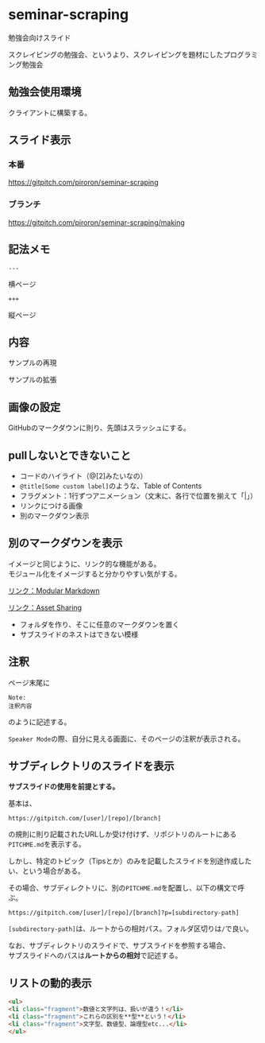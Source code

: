 # seminar-scraping
勉強会向けスライド

スクレイピングの勉強会、というより、スクレイピングを題材にしたプログラミング勉強会

## 勉強会使用環境
クライアントに構築する。

## スライド表示

### 本番
https://gitpitch.com/piroron/seminar-scraping

### ブランチ
https://gitpitch.com/piroron/seminar-scraping/making

## 記法メモ

`---`

横ページ

`+++`

縦ページ

## 内容

サンプルの再現

サンプルの拡張

## 画像の設定
GitHubのマークダウンに則り、先頭はスラッシュにする。

## pullしないとできないこと
* コードのハイライト（@[2]みたいなの）
* `@title[Some custom label]`のような、Table of Contents
* フラグメント：1行ずつアニメーション（文末に、各行で位置を揃えて「|」）
* リンクにつける画像
* 別のマークダウン表示

## 別のマークダウンを表示

イメージと同じように、リンク的な機能がある。  
モジュール化をイメージすると分かりやすい気がする。

[リンク：Modular Markdown](https://github.com/gitpitch/gitpitch/wiki/Modular-Markdown)

[リンク：Asset Sharing](https://github.com/gitpitch/gitpitch/wiki/Asset-Sharing)

* フォルダを作り、そこに任意のマークダウンを置く
* サブスライドのネストはできない模様

## 注釈
ページ末尾に

```
Note:
注釈内容
```

のように記述する。

`Speaker Mode`の際、自分に見える画面に、そのページの注釈が表示される。

## サブディレクトリのスライドを表示

**サブスライドの使用を前提とする。**

基本は、

`https://gitpitch.com/[user]/[repo]/[branch]`

の規則に則り記載されたURLしか受け付けず、リポジトリのルートにある`PITCHME.md`を表示する。

しかし、特定のトピック（Tipsとか）のみを記載したスライドを別途作成したい、という場合がある。

その場合、サブディレクトリに、別の`PITCHME.md`を配置し、以下の構文で呼ぶ。

`https://gitpitch.com/[user]/[repo]/[branch]?p=[subdirectory-path]`

`[subdirectory-path]`は、ルートからの相対パス。フォルダ区切りは`/`で良い。

なお、サブディレクトリのスライドで、サブスライドを参照する場合、  
サブスライドへのパスは**ルートからの相対**で記述する。  

## リストの動的表示

```html
<ul>
<li class="fragment">数値と文字列は、扱いが違う！</li>
<li class="fragment">これらの区別を**型**という！</li>
<li class="fragment">文字型、数値型、論理型etc...</li>
</ul>
```